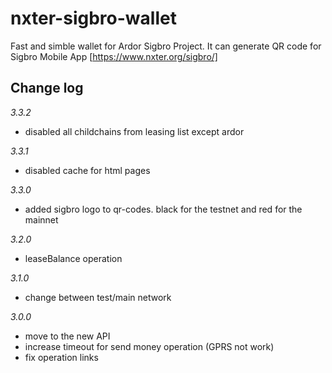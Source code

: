 # nxter-sigbro-wallet

Fast and simble wallet for Ardor Sigbro Project. It can generate QR code for Sigbro Mobile App [https://www.nxter.org/sigbro/] 

## Change log
*3.3.2*
 - disabled all childchains from leasing list except ardor

*3.3.1*
 - disabled cache for html pages

*3.3.0*
 - added sigbro logo to qr-codes. black for the testnet and red for the mainnet

*3.2.0*
 - leaseBalance operation

*3.1.0*
 - change between test/main network 

*3.0.0*
 - move to the new API
 - increase timeout for send money operation (GPRS not work)
 - fix operation links